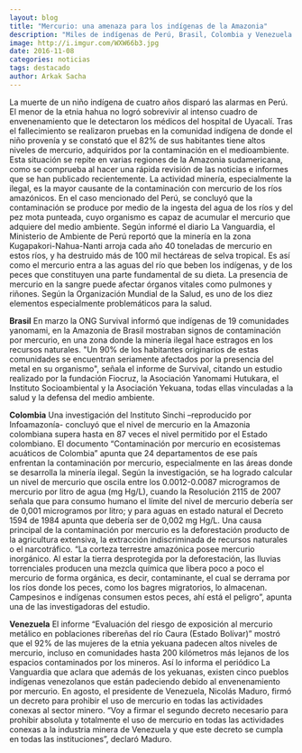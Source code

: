 ```yaml
---
layout: blog
title: "Mercurio: una amenaza para los indígenas de la Amazonia"
description: "Miles de indígenas de Perú, Brasil, Colombia y Venezuela son afectados por el trabajo de la minería que afecta los ríos amazónicos. Los niños y las mujeres embarazadas son los más afectados."
image: http://i.imgur.com/WXW66b3.jpg
date: 2016-11-08
categories: noticias
tags: destacado
author: Arkak Sacha
---
```


La muerte de un niño indígena de cuatro años disparó las alarmas en Perú. El menor de la etnia hahua no logró sobrevivir al intenso cuadro de envenenamiento que le detectaron los médicos del hospital de Uyacalí. Tras el fallecimiento se realizaron pruebas en la comunidad indígena de donde el niño provenía y se constató que el 82% de sus habitantes tiene altos niveles de mercurio, adquiridos por la contaminación en el medioambiente.
Esta situación se repite en varias regiones de la Amazonia sudamericana, como se comprueba al hacer una rápida revisión de las noticias e informes que se han publicado recientemente. La actividad minería, especialmente la ilegal, es la mayor causante de la contaminación con mercurio de los ríos amazónicos. En el caso mencionado del Perú, se concluyó que la contaminación se produce por medio de la ingesta del agua de los ríos y del pez mota punteada, cuyo organismo es capaz de acumular el mercurio que adquiere del medio ambiente.
Según informé el diario La Vanguardia, el Ministerio de Ambiente de Perú reportó que la minería en la zona Kugapakori-Nahua-Nanti arroja cada año 40 toneladas de mercurio en estos ríos, y ha destruido más de 100 mil hectáreas de selva tropical. Es así como el mercurio entra a las aguas del río que beben los indígenas, y de los peces que constituyen una parte fundamental de su dieta.
La presencia de mercurio en la sangre puede afectar órganos vitales como pulmones y riñones. Según la Organización Mundial de la Salud, es uno de los diez elementos especialmente problemáticos para la salud.

<b>Brasil</b>
En marzo la ONG Survival informó que indígenas de 19 comunidades yanomami, en la Amazonia de Brasil mostraban signos de contaminación por mercurio, en una zona donde la minería ilegal hace estragos en los recursos naturales.
"Un 90% de los habitantes originarios de estas comunidades se encuentran seriamente afectados por la presencia del metal en su organismo", señala el informe de Survival, citando un estudio realizado por la fundación Fiocruz, la Asociación Yanomami Hutukara, el Instituto Socioambiental y la Asociación Yekuana, todas ellas vinculadas a la salud y la defensa del medio ambiente.

<b>Colombia</b>
Una investigación del Instituto Sinchi –reproducido por Infoamazonía- concluyó que el nivel de mercurio en la Amazonia colombiana supera  hasta en 87 veces el nivel permitido por el Estado colombiano. 
El documento “Contaminación por mercurio en ecosistemas acuáticos de Colombia” apunta que 24 departamentos de ese país enfrentan la contaminación por mercurio, especialmente en las áreas donde se desarrolla la minería ilegal. 
Según la investigación, se ha logrado calcular un nivel de mercurio que oscila entre los 0.0012-0.0087 microgramos de mercurio por litro de agua (mg Hg/L), cuando la Resolución 2115 de 2007 señala que para consumo humano el límite del nivel de mercurio debería ser de 0,001 microgramos por litro; y para aguas en estado natural el Decreto 1594 de 1984 apunta que debería ser de 0,002 mg Hg/L.
Una causa principal de la contaminación por mercurio es la deforestación producto de la agricultura extensiva, la extracción indiscriminada de recursos naturales o el narcotráfico. “La corteza terrestre amazónica posee mercurio inorgánico. Al estar la tierra desprotegida por la deforestación, las lluvias torrenciales producen una mezcla química que libera poco a poco el mercurio de forma orgánica, es decir, contaminante, el cual se derrama por los ríos donde los peces, como los bagres migratorios, lo almacenan. Campesinos e indígenas consumen estos peces, ahí está el peligro”, apunta una de las investigadoras del estudio.

<b>Venezuela</b>
El informe “Evaluación del riesgo de exposición al mercurio metálico en poblaciones ribereñas del río Caura (Estado Bolívar)” mostró que el 92% de las mujeres de la etnia yekuana padecen altos niveles de mercurio, incluso en comunidades hasta 200 kilómetros más lejanos de los espacios contaminados por los mineros. Así lo informa el periódico La Vanguardia que aclara que además de los yekuanas, existen cinco pueblos indígenas venezolanos que están padeciendo debido al envenenamiento por mercurio.
En agosto, el presidente de Venezuela, Nicolás Maduro, firmó un decreto para prohibir el uso de mercurio en todas las actividades conexas al sector minero. “Voy a firmar el segundo decreto necesario para prohibir absoluta y totalmente el uso de mercurio en todas las actividades conexas a la industria minera de Venezuela y que este decreto se cumpla en todas las instituciones”, declaró Maduro.
